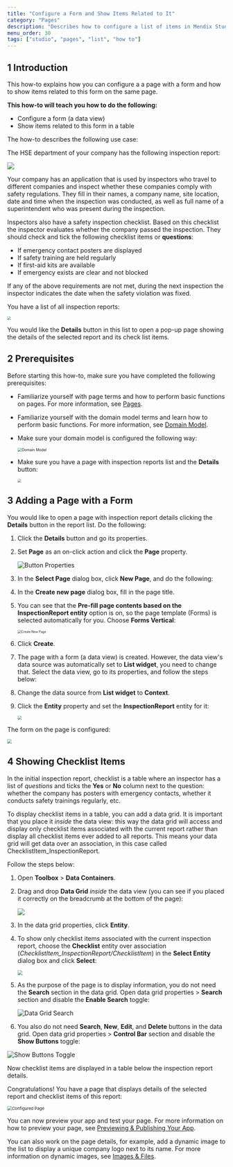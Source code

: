 ```yaml
---
title: "Configure a Form and Show Items Related to It"
category: "Pages"
description: "Describes how to configure a list of items in Mendix Studio."
menu_order: 30
tags: ["studio", "pages", "list", "how to"]
---
```


## 1 Introduction 

This how-to explains how you can configure a a page with a form and how to show items related to this form on the same page. 

**This how-to will teach you how to do the following:**

* Configure a form (a data view)
* Show items related to this form in a table 

The how-to describes the following use case: 

The HSE department of your company has the following inspection report:

![](attachments/pages-how-to-configure-form/report-example.png)

Your company has an application that is used by inspectors who travel to different companies and inspect whether these companies comply with safety regulations. They fill in their names, a company name, site location, date and time when the inspection was conducted, as well as full name of a superintendent who was present during the inspection. 

Inspectors also have a safety inspection checklist. Based on this checklist the inspector evaluates whether the company passed the inspection. They should check and tick the following checklist items or **questions**:

* If emergency contact posters are displayed
* If safety training are held regularly
* If first-aid kits are available 
* If emergency exists are clear and not blocked

If any of the above requirements are not met, during the next inspection the inspector indicates the date when the safety violation was fixed. 

You have a list of all inspection reports:

<img src="attachments/pages-how-to-configure-form/inspection-report-list.png" style="zoom:50%;" />

You would like the **Details** button in this list to open a pop-up page showing the details of the selected report and its check list items. 

## 2 Prerequisites

Before starting this how-to, make sure you have completed the following prerequisites:

* Familiarize yourself with page terms and how to perform basic functions on pages. For more information, see [Pages](/studio/pages). 

* Familiarize yourself with the domain model terms and learn how to perform basic functions. For more information, see [Domain Model](/studio/domain-models).

* Make sure your domain model is configured the following way:

    <img src="attachments/pages-how-to-configure-form/domain-model.png" alt="Domain Model" style="zoom: 60%;" />

* Make sure you have a page with inspection reports list and the **Details** button:

  <img src="attachments/pages-how-to-configure-form/inspection-report-list.png" style="zoom:50%;" />

## 3 Adding a Page with a Form

You would like to open a page with inspection report details clicking the **Details** button in the report list. Do the following:

1. Click the **Details** button and go its properties.

2. Set **Page** as an on-click action and click the **Page** property.

	![Button Properties](attachments/pages-how-to-configure-form/button-properties.png)

3.  In the **Select Page** dialog box, click **New Page**, and do the following:

1.  In the **Create new page** dialog box, fill in the page title. 

2.  You can see that the **Pre-fill page contents based on the InspectionReport entity** option is on, so the page template (Forms) is selected automatically for you. Choose **Forms Vertical**:

	<img src="attachments/pages-how-to-configure-form/create-new-page.png" alt="Create New Page" style="zoom:50%;" />

3. Click **Create**.
	
3. The page with a form (a data view) is created. However, the data view's data source was automatically set to **List widget**, you need to change that. Select the data view, go to its properties, and follow the steps below:

1. Change the data source from **List widget** to **Context**.

2. Click the **Entity** property and set the **InspectionReport** entity for it:

      <img src="attachments/pages-how-to-configure-form/data-view-source.png" style="zoom:60%;" /> 

The form on the page is configured:

 <img src="attachments/pages-how-to-configure-form/data-view-configured.png" style="zoom:60%;" />

## 4 Showing Checklist Items

In the initial inspection report, checklist is a table where an inspector has a list of *questions* and ticks the **Yes** or **No** column next to the question: whether the company has posters with emergency contacts, whether it conducts safety trainings regularly, etc. 

To display checklist items in a table, you can add a data grid. It is important that you place it *inside* the data view: this way the data grid will access and display only checklist items associated with the current report rather than display all checklist items ever added to all reports. This means your data grid will get data over an association, in this case called ChecklistItem_InspectionReport.

Follow the steps below:

1. Open **Toolbox** > **Data Containers**.

2. Drag and drop **Data Grid** *inside* the data view (you can see if you placed it correctly on the breadcrumb at the bottom of the page):

    ![](attachments/pages-how-to-configure-form/breadcrumb.png)

3. In the data grid properties, click **Entity**.  

4. To show only checklist items associated with the current inspection report, choose the **Checklist** entity over association (*ChecklistItem_InspectionReport/ChecklistItem*) in the **Select Entity** dialog box and click **Select**:

    <img src="attachments/pages-how-to-configure-form/data-grid-over-association.png" style="zoom:70%;" />

5. As the purpose of the page is to display information, you do not need the **Search** section in the data grid. Open data grid properties > **Search** section and disable the **Enable Search** toggle:

    ![Data Grid Search](attachments/pages-how-to-configure-form/data-grid-search.png)

6. You also do not need **Search**, **New**, **Edit**, and **Delete** buttons in the data grid. Open data grid properties > **Control Bar** section and disable the **Show Buttons** toggle:

  ![Show Buttons Toggle](attachments/pages-how-to-configure-form/data-grid-show-buttons.png)

Now checklist items are displayed in a table below the inspection report details.

Congratulations! You have a page that displays details of the selected report and checklist items of this report:

<img src="attachments/pages-how-to-configure-form/configured-page.png" alt="Configured Page" style="zoom:67%;" />

You can now preview your app and test your page. For more information on how to preview your page, see [Previewing & Publishing Your App](/studio/publishing-app).

You can also work on the page details, for example, add a dynamic image to the list to display a unique company logo next to its name. For more information on dynamic images, see [Images & Files](/studio/page-editor-widgets-images-and-files).